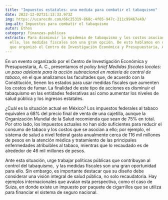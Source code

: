 ```yaml
---
title: "Impuestos estatales: una medida para combatir el tabaquismo"
date: 2022-12-02T21:13:33.973Z
img: https://ucarecdn.com/66c25319-868c-4f05-947c-211c99467e49/
img-alt: Impuestos para combatir el tabaquismo
autor: Ethos
category: finanzas-publicas
extracto: Para disminuir la epidemia de tabaquismo y los costos asociados a
  ella, las medidas fiscales son una gran opción. De esto hablamos en un evento
  que organizó el Centro de Investigación Económica y Presupuestaria, A. C.
---
```

En un evento organizado por el Centro de Investigación Económica y Presupuestaria, A. C., presentamos el *policy brief Medidas fiscales locales: un paso adelante para la acción subnacional en materia de control de tabaco*, en el que analizamos las facultades que, de acuerdo con la Constitución, tienen los estados para usar medidas fiscales que aumenten los costos de fumar. La finalidad de este tipo de acciones es disminuir el tabaquismo en las entidades federativas así como aumentar los niveles de salud pública y los ingresos estatales.



¿Cuál es la situación actual en México? Los impuestos federales al tabaco equivalen a 68% del precio final de venta de una cajetilla, aunque la Organización Mundial de la Salud recomienda que sean de 75% en total. Por otro lado, los impuestos actuales no han sido suficientes para reducir el consumo de tabaco y los costos que se asocian a ello; por ejemplo, el sistema de salud a nivel federal gasta anualmente cerca de 116 mil millones de pesos en la atención médica y tratamiento de las principales enfermedades atribuibles al tabaco, mientras que lo recaudado es de alrededor de 46 mil millones de pesos.



Ante esta situación, urge trabajar políticas públicas que contribuyan al control del tabaquismo,  y las medidas fiscales son una gran oportunidad para ello. Sin embargo, es importante destacar que su diseño debe considerar una visión integral de salud pública, no solo recaudatoria. Hay ejemplos internacionales que avalan esta perspectiva, como el caso de  Suiza, en donde existe un impuesto por paquete de cigarrillos que se utiliza para financiar el sistema de seguro nacional.